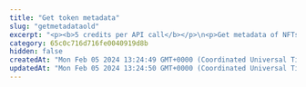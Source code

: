 ```yaml
---
title: "Get token metadata"
slug: "getmetadataold"
excerpt: "<p><b>5 credits per API call</b></p>\n<p>Get metadata of NFTs (ERC-721 and ERC-1155) or multitokens (ERC-1155 only) by IDs for a given token address! Our API lets you search for all tokens on:</p>\n<ul>\n<li>Celo - celo / celo-testnet</li>\n<li>Ethereum - ethereum / ethereum-sepolia</li>\n<li>BNB (Binance) Smart Chain - bsc / bsc-testnet</li>\n<li>Polygon - polygon / polygon-mumbai</li>\n<li>Horizen EON - eon-mainnet</li>\n<li>Chiliz - chiliz-mainnet</li>\n</ul>\n<p>To get started:</p>\n<ul>\n<li>Provide a chain name, token address and comma-separated list of IDs. Our API will return relevant metadata about each specified token, including its name, description, image, and more.</li>\n<li>Aside from the metadata information, the response also contains token types and metadata url minted in each token.</li>\n</ul>"
category: 65c0c716d716fe0040919d8b
hidden: false
createdAt: "Mon Feb 05 2024 13:24:49 GMT+0000 (Coordinated Universal Time)"
updatedAt: "Mon Feb 05 2024 13:24:50 GMT+0000 (Coordinated Universal Time)"
---
```

